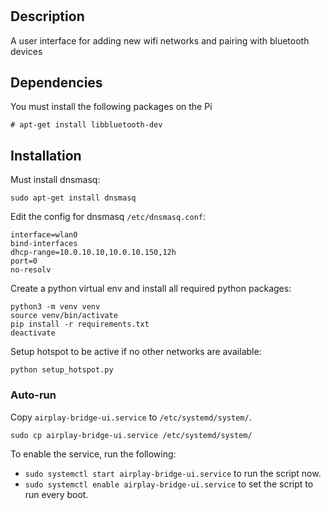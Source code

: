 # 
## Description
A user interface for adding new wifi networks and pairing with bluetooth devices

## Dependencies
You must install the following packages on the Pi
```
# apt-get install libbluetooth-dev
```

## Installation
Must install dnsmasq:
```
sudo apt-get install dnsmasq
```

Edit the config for dnsmasq ``/etc/dnsmasq.conf``:
```
interface=wlan0
bind-interfaces
dhcp-range=10.0.10.10,10.0.10.150,12h
port=0
no-resolv
```

Create a python virtual env and install all required python packages:
```
python3 -m venv venv
source venv/bin/activate
pip install -r requirements.txt
deactivate
```

Setup hotspot to be active if no other networks are available:
```
python setup_hotspot.py
```

### Auto-run
Copy `airplay-bridge-ui.service` to `/etc/systemd/system/`.

``
sudo cp airplay-bridge-ui.service /etc/systemd/system/
``

To enable the service, run the following: 

* `sudo systemctl start airplay-bridge-ui.service` to run the script now.
* `sudo systemctl enable airplay-bridge-ui.service` to set the script to run every boot.
